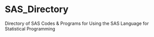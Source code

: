 # SAS_Directory
Directory of SAS Codes &amp; Programs for Using the SAS Language for Statistical Programming
